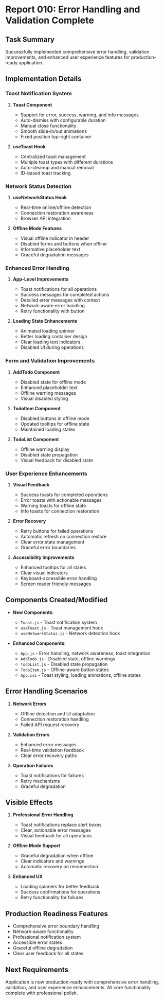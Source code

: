 # Report 010: Error Handling and Validation Complete

## Task Summary
Successfully implemented comprehensive error handling, validation improvements, and enhanced user experience features for production-ready application.

## Implementation Details

### Toast Notification System
1. **Toast Component**
   - Support for error, success, warning, and info messages
   - Auto-dismiss with configurable duration
   - Manual close functionality
   - Smooth slide-in/out animations
   - Fixed position top-right container

2. **useToast Hook**
   - Centralized toast management
   - Multiple toast types with different durations
   - Auto-cleanup and manual removal
   - ID-based toast tracking

### Network Status Detection
1. **useNetworkStatus Hook**
   - Real-time online/offline detection
   - Connection restoration awareness
   - Browser API integration

2. **Offline Mode Features**
   - Visual offline indicator in header
   - Disabled forms and buttons when offline
   - Informative placeholder text
   - Graceful degradation messages

### Enhanced Error Handling
1. **App-Level Improvements**
   - Toast notifications for all operations
   - Success messages for completed actions
   - Detailed error messages with context
   - Network-aware error handling
   - Retry functionality with button

2. **Loading State Enhancements**
   - Animated loading spinner
   - Better loading container design
   - Clear loading text indicators
   - Disabled UI during operations

### Form and Validation Improvements
1. **AddTodo Component**
   - Disabled state for offline mode
   - Enhanced placeholder text
   - Offline warning messages
   - Visual disabled styling

2. **TodoItem Component**
   - Disabled buttons in offline mode
   - Updated tooltips for offline state
   - Maintained loading states

3. **TodoList Component**
   - Offline warning display
   - Disabled state propagation
   - Visual feedback for disabled state

### User Experience Enhancements
1. **Visual Feedback**
   - Success toasts for completed operations
   - Error toasts with actionable messages
   - Warning toasts for offline state
   - Info toasts for connection restoration

2. **Error Recovery**
   - Retry buttons for failed operations
   - Automatic refresh on connection restore
   - Clear error state management
   - Graceful error boundaries

3. **Accessibility Improvements**
   - Enhanced tooltips for all states
   - Clear visual indicators
   - Keyboard-accessible error handling
   - Screen reader friendly messages

## Components Created/Modified
- **New Components**:
  - `Toast.js` - Toast notification system
  - `useToast.js` - Toast management hook
  - `useNetworkStatus.js` - Network detection hook

- **Enhanced Components**:
  - `App.js` - Error handling, network awareness, toast integration
  - `AddTodo.js` - Disabled state, offline warnings
  - `TodoList.js` - Disabled state propagation
  - `TodoItem.js` - Offline-aware button states
  - `App.css` - Toast styling, loading animations, offline states

## Error Handling Scenarios
1. **Network Errors**
   - Offline detection and UI adaptation
   - Connection restoration handling
   - Failed API request recovery

2. **Validation Errors**
   - Enhanced error messages
   - Real-time validation feedback
   - Clear error recovery paths

3. **Operation Failures**
   - Toast notifications for failures
   - Retry mechanisms
   - Graceful degradation

## Visible Effects
1. **Professional Error Handling**
   - Toast notifications replace alert boxes
   - Clear, actionable error messages
   - Visual feedback for all operations

2. **Offline Mode Support**
   - Graceful degradation when offline
   - Clear indicators and warnings
   - Automatic recovery on reconnection

3. **Enhanced UX**
   - Loading spinners for better feedback
   - Success confirmations for operations
   - Retry functionality for failures

## Production Readiness Features
- Comprehensive error boundary handling
- Network-aware functionality
- Professional notification system
- Accessible error states
- Graceful offline degradation
- Clear user feedback for all states

## Next Requirements
Application is now production-ready with comprehensive error handling, validation, and user experience enhancements. All core functionality complete with professional polish.